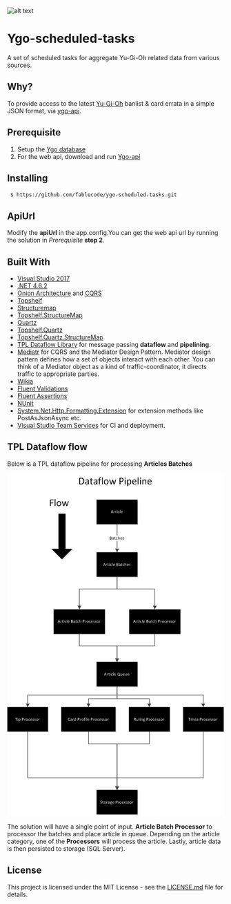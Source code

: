 ![alt text](https://fablecode.visualstudio.com/_apis/public/build/definitions/5e161f07-a46a-4666-8db7-13a264516d97/5/badge?maxAge=0 "Visual studio team services build status") 

# Ygo-scheduled-tasks
A set of scheduled tasks for aggregate Yu-Gi-Oh related data from various sources.

## Why?
To provide access to the latest [Yu-Gi-Oh](http://www.yugioh-card.com/uk/)  banlist & card errata in a simple JSON format, via [ygo-api](https://github.com/fablecode/ygo-api).

## Prerequisite
1. Setup the [Ygo database](https://github.com/fablecode/ygo-database)
2. For the web api, download and run [Ygo-api](https://github.com/fablecode/ygo-api)

## Installing
```
 $ https://github.com/fablecode/ygo-scheduled-tasks.git
```

## ApiUrl
Modify the **apiUrl** in the app.config.You can get the web api url by running the solution in *Prerequisite* **step 2**.

## Built With
* [Visual Studio 2017](https://www.visualstudio.com/downloads/)
* [.NET 4.6.2](https://www.microsoft.com/en-gb/download/details.aspx?id=53345)
* [Onion Architecture](http://jeffreypalermo.com/blog/the-onion-architecture-part-1/) and [CQRS](https://martinfowler.com/bliki/CQRS.html)
* [Topshelf](https://github.com/Topshelf/Topshelf)
* [Structuremap](https://github.com/structuremap/structuremap)
* [Topshelf.StructureMap](https://github.com/swimtver/Topshelf.StructureMap)
* [Quartz](https://www.nuget.org/packages/Quartz/)
* [Topshelf.Quartz](https://www.nuget.org/packages/Topshelf.Quartz/)
* [Topshelf.Quartz.StructureMap](https://www.nuget.org/packages/Topshelf.Quartz.StructureMap/)
* [TPL Dataflow Library](https://www.nuget.org/packages/Microsoft.Tpl.Dataflow/) for message passing **dataflow** and **pipelining**.
* [Mediatr](https://www.nuget.org/packages/MediatR/) for CQRS and the Mediator Design Pattern. Mediator design pattern defines how a set of objects interact with each other. You can think of a Mediator object as a kind of traffic-coordinator, it directs traffic to appropriate parties.
* [Wikia](https://github.com/fablecode/wikia)
* [Fluent Validations](https://www.nuget.org/packages/FluentValidation)
* [Fluent Assertions](https://www.nuget.org/packages/FluentAssertions)
* [NUnit](https://github.com/nunit/nunit)
* [System.Net.Http.Formatting.Extension](https://www.nuget.org/packages/System.Net.Http.Formatting.Extension/) for extension methods like PostAsJsonAsync etc.
* [Visual Studio Team Services](https://www.visualstudio.com/team-services/release-management/) for CI and deployment.

## TPL Dataflow flow
 Below is a TPL dataflow pipeline for processing **Articles Batches** 
 
![TPL Dataflow pipeline for Article Batches](/assets/images/tpl%20dataflow.png?raw=true "TPL Dataflow pipeline for Article Batches")
 
 The solution will have a single point of input. **Article Batch Processor** to processor the batches and place article in queue. Depending on the article category, one of the **Processors** will process the article. Lastly, article data is then persisted to storage (SQL Server).
 
## License
This project is licensed under the MIT License - see the [LICENSE.md](LICENSE) file for details.
